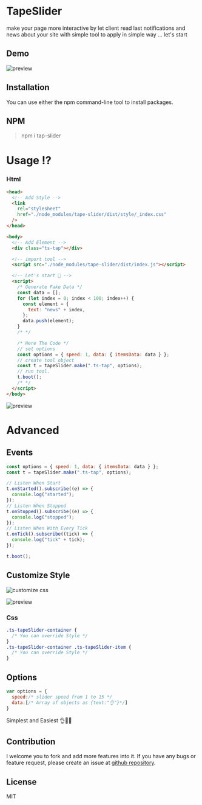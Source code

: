 # TapeSlider

make your page more interactive by let client read last notifications and news about your site
with simple tool to apply in simple way ... let's start
## Demo


![preview](https://lh3.googleusercontent.com/pw/AM-JKLUsTK1L0GGnWwQVFOO8oy2OFCWElc8GSEzf150h_YHiOAPzkKv7eNRZIgzamwrmf1c3X8ln_sbE_P6u14CXSYCDbozXtTlhxNELr8pEJIK3EPpfmw2B_XayjW3LHGsVtqavVB5JxHrwsy-6l-vMYR59=w1920-h582-no?authuser=0)
## Installation
You can use either the npm  command-line tool to install packages.
## NPM

> npm i tap-slider

# Usage ⁉

### Html
```html
<head>
  <!-- Add Style -->
  <link
    rel="stylesheet"
    href="./node_modules/tape-slider/dist/style/_index.css"
  />
</head>

<body>
  <!-- Add Element -->
  <div class="ts-tap"></div>

  <!-- import tool -->
  <script src="./node_modules/tape-slider/dist/index.js"></script>

  <!-- Let's start 👏 -->
  <script>
    /* Generate Fake Data */
    const data = [];
    for (let index = 0; index < 100; index++) {
      const element = {
        text: "news" + index,
      };
      data.push(element);
    }
    /* */

    /* Here The Code */
    // set options
    const options = { speed: 1, data: { itemsData: data } };
    // create tool object
    const t = tapeSlider.make(".ts-tap", options);
    // run tool.
    t.boot();
    /* */
  </script>
</body>
```


![preview](https://lh3.googleusercontent.com/pw/AM-JKLUsTK1L0GGnWwQVFOO8oy2OFCWElc8GSEzf150h_YHiOAPzkKv7eNRZIgzamwrmf1c3X8ln_sbE_P6u14CXSYCDbozXtTlhxNELr8pEJIK3EPpfmw2B_XayjW3LHGsVtqavVB5JxHrwsy-6l-vMYR59=w1920-h582-no?authuser=0)

# Advanced

## Events

```javascript
const options = { speed: 1, data: { itemsData: data } };
const t = tapeSlider.make(".ts-tap", options);

// Listen When Start
t.onStarted().subscribe((e) => {
  console.log("started");
});
// Listen When Stopped
t.onStopped().subscribe((e) => {
  console.log("stopped");
});
// Listen When With Every Tick
t.onTick().subscribe((tick) => {
  console.log("tick" + tick);
});

t.boot();
```

## Customize Style

![customize css](https://lh3.googleusercontent.com/pw/AM-JKLUgyA_iovZO41YxWG2a-m93SB6IbBICxm2THqyoqhxdpmG_5ufXgZg6wB2WNDgKPH18UXhZy7rhNnKUPZrUUmbAlE1cPw9fWxR4to4KlB64QVtsYhYAOfryFbGC8lfQtG-lKJWCvNu91zzaSG4e6LMV=w952-h864-no?authuser=0)

![preview](https://lh3.googleusercontent.com/pw/AM-JKLUsTK1L0GGnWwQVFOO8oy2OFCWElc8GSEzf150h_YHiOAPzkKv7eNRZIgzamwrmf1c3X8ln_sbE_P6u14CXSYCDbozXtTlhxNELr8pEJIK3EPpfmw2B_XayjW3LHGsVtqavVB5JxHrwsy-6l-vMYR59=w1920-h582-no?authuser=0)

### Css
```css
.ts-tapeSlider-container {
  /* You can override Style */
}
.ts-tapeSlider-container .ts-tapeSlider-item {
  /* You can override Style */
}
```

## Options

```javascript
var options = {
  speed:/* slider speed from 1 to 15 */
  data:[/* Array of objects as {text:"👌"}*/]
}
```

Simplest and Easiest 👌💖👏

## Contribution

I welcome you to fork and add more features into it. If you have any bugs or feature request, please create an issue at [github repository](https://github.com/mahmoudshahin1111/tape-slider/issues).

## License

MIT